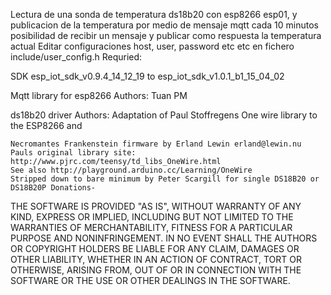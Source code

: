 Lectura de una sonda de temperatura ds18b20 con esp8266 esp01, y publicacion de la temperatura por medio de mensaje mqtt cada 10 minutos posibilidad de recibir un mensaje y publicar como respuesta la temperatura actual
Editar configuraciones host, user, password etc etc en fichero include/user_config.h 
Requried:

SDK esp_iot_sdk_v0.9.4_14_12_19 to esp_iot_sdk_v1.0.1_b1_15_04_02

Mqtt library for esp8266 Authors: Tuan PM

ds18b20 driver Authors: Adaptation of Paul Stoffregens One wire library to the ESP8266 and

    Necromantes Frankenstein firmware by Erland Lewin erland@lewin.nu
    Pauls original library site:
    http://www.pjrc.com/teensy/td_libs_OneWire.html
    See also http://playground.arduino.cc/Learning/OneWire
    Stripped down to bare minimum by Peter Scargill for single DS18B20 or DS18B20P Donations-

THE SOFTWARE IS PROVIDED "AS IS", WITHOUT WARRANTY OF ANY KIND, EXPRESS OR IMPLIED, INCLUDING BUT NOT LIMITED TO THE WARRANTIES OF MERCHANTABILITY, FITNESS FOR A PARTICULAR PURPOSE AND NONINFRINGEMENT. IN NO EVENT SHALL THE AUTHORS OR COPYRIGHT HOLDERS BE LIABLE FOR ANY CLAIM, DAMAGES OR OTHER LIABILITY, WHETHER IN AN ACTION OF CONTRACT, TORT OR OTHERWISE, ARISING FROM, OUT OF OR IN CONNECTION WITH THE SOFTWARE OR THE USE OR OTHER DEALINGS IN THE SOFTWARE.